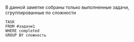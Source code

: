 В данной заметке собраны только выполненные задачи, сгруппированные по сложности
```dataview
TASK
FROM #задачи1
WHERE completed
GROUP BY сложность
```
